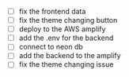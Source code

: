 - [ ] fix the frontend data
- [ ] fix the theme changing button
- [ ] deploy to the AWS amplify
- [ ] add the .env for the backend
- [ ] connect to neon db
- [ ] add the backend to the amplify
- [ ] fix the theme changing issue